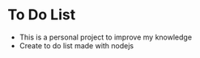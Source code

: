 # To Do List

- This is a personal project to improve my knowledge
- Create to do list made with nodejs